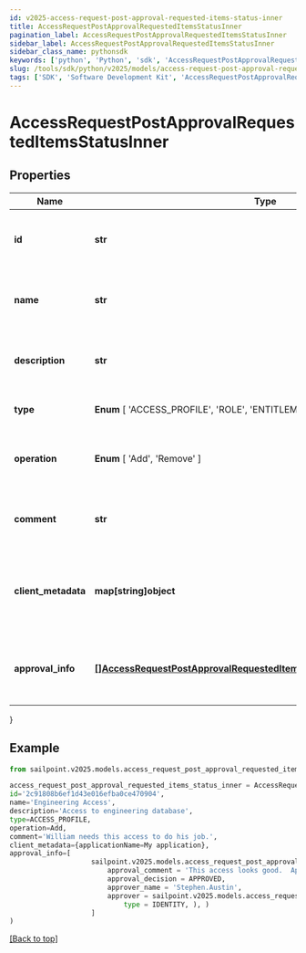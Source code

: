 ```yaml
---
id: v2025-access-request-post-approval-requested-items-status-inner
title: AccessRequestPostApprovalRequestedItemsStatusInner
pagination_label: AccessRequestPostApprovalRequestedItemsStatusInner
sidebar_label: AccessRequestPostApprovalRequestedItemsStatusInner
sidebar_class_name: pythonsdk
keywords: ['python', 'Python', 'sdk', 'AccessRequestPostApprovalRequestedItemsStatusInner', 'V2025AccessRequestPostApprovalRequestedItemsStatusInner'] 
slug: /tools/sdk/python/v2025/models/access-request-post-approval-requested-items-status-inner
tags: ['SDK', 'Software Development Kit', 'AccessRequestPostApprovalRequestedItemsStatusInner', 'V2025AccessRequestPostApprovalRequestedItemsStatusInner']
---
```


# AccessRequestPostApprovalRequestedItemsStatusInner


## Properties

Name | Type | Description | Notes
------------ | ------------- | ------------- | -------------
**id** | **str** | The unique ID of the access item being requested. | [required]
**name** | **str** | The human friendly name of the access item. | [required]
**description** | **str** | Detailed description of the access item. | [optional] 
**type** |  **Enum** [  'ACCESS_PROFILE',    'ROLE',    'ENTITLEMENT' ] | The type of access item. | [required]
**operation** |  **Enum** [  'Add',    'Remove' ] | The action to perform on the access item. | [required]
**comment** | **str** | A comment from the identity requesting the access. | [optional] 
**client_metadata** | **map[string]object** | Additional customer defined metadata about the access item. | [optional] 
**approval_info** | [**[]AccessRequestPostApprovalRequestedItemsStatusInnerApprovalInfoInner**](access-request-post-approval-requested-items-status-inner-approval-info-inner) | A list of one or more approvers for the access request. | [required]
}

## Example

```python
from sailpoint.v2025.models.access_request_post_approval_requested_items_status_inner import AccessRequestPostApprovalRequestedItemsStatusInner

access_request_post_approval_requested_items_status_inner = AccessRequestPostApprovalRequestedItemsStatusInner(
id='2c91808b6ef1d43e016efba0ce470904',
name='Engineering Access',
description='Access to engineering database',
type=ACCESS_PROFILE,
operation=Add,
comment='William needs this access to do his job.',
client_metadata={applicationName=My application},
approval_info=[
                    sailpoint.v2025.models.access_request_post_approval_requested_items_status_inner_approval_info_inner.AccessRequestPostApproval_requestedItemsStatus_inner_approvalInfo_inner(
                        approval_comment = 'This access looks good.  Approved.', 
                        approval_decision = APPROVED, 
                        approver_name = 'Stephen.Austin', 
                        approver = sailpoint.v2025.models.access_request_post_approval_requested_items_status_inner_approval_info_inner_approver.AccessRequestPostApproval_requestedItemsStatus_inner_approvalInfo_inner_approver(
                            type = IDENTITY, ), )
                    ]
)

```
[[Back to top]](#) 

